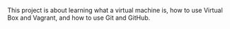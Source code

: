 This project is about learning what a virtual machine is, how to use Virtual Box and Vagrant, and how to use Git and GitHub.